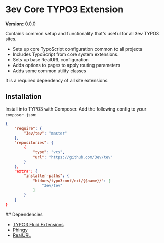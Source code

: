 # 3ev Core TYPO3 Extension

**Version:** 0.0.0

Contains common setup and functionality that's useful for all 3ev TYPO3 sites.

- Sets up core TypoScript configuration common to all projects
- Includes TypoScript from core system extensions
- Sets up base RealURL configuration
- Adds options to pages to apply routing parameters
- Adds some common utility classes

It is a required dependency of all site extensions.

## Installation

Install into TYPO3 with Composer. Add the following config to your `composer.json`:

```json
{
    "require": {
        "3ev/tev": "master"
    },
    "repositories": {
        {
            "type": "vcs",
            "url": "https://github.com/3ev/tev"
        }
    },
    "extra": {
        "installer-paths": {
            "htdocs/typo3conf/ext/{$name}/": [
                "3ev/tev"
            ]
        }
    }
}
```

## Dependencies

- [TYPO3 Fluid Extensions](https://github.com/FluidTYPO3)
- [Phingy](https://github.com/3ev/phingy)
- [RealURL](http://git.typo3.org/TYPO3v4/Extensions/realurl.git)
